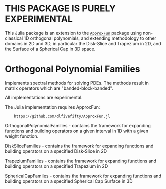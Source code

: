 THIS PACKAGE IS PURELY EXPERIMENTAL
==========================

This Julia package is an extension to the [`ApproxFun`](https://github.com/dlfivefifty/ApproxFun.jl) package
using non-classical 1D orthogonal polynomials, and extending methodology to other domains in 2D and 3D,
in particular the Disk-Slice and Trapezium in 2D, and the Surface of a Spherical Cap in 3D space.

Orthogonal Polynomial Families
==============

Implements spectral methods for solving PDEs.
The methods result in matrix operators which are "banded-block-banded".

All implementations are experimental.

The Julia implementation requires ApproxFun:

        https://github.com/dlfivefifty/ApproxFun.jl

OrthogonalPolynomialFamilies - contains the framework for expanding functions and building operators on a given interval in 1D with a given weight function.

DiskSliceFamilies - contains the framework for expanding functions and building operators on a specified Disk-Slice in 2D

TrapeziumFamilies - contains the framework for expanding functions and building operators on a specified Trapezium in 2D

SphericalCapFamiles - contains the framework for expanding functions and building operators on a specified Spherical Cap Surface in 3D
